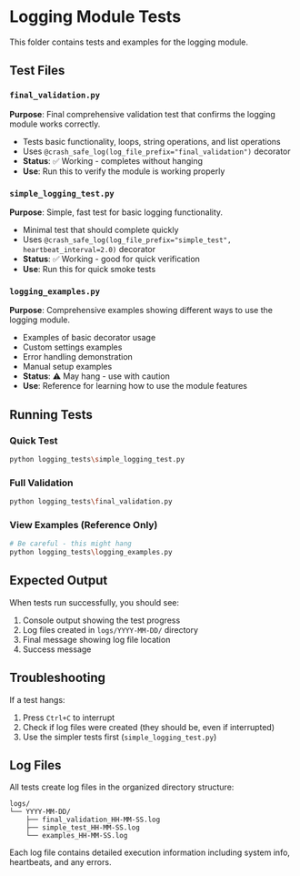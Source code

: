 # Logging Module Tests

This folder contains tests and examples for the logging module.

## Test Files

### `final_validation.py`
**Purpose**: Final comprehensive validation test that confirms the logging module works correctly.
- Tests basic functionality, loops, string operations, and list operations
- Uses `@crash_safe_log(log_file_prefix="final_validation")` decorator
- **Status**: ✅ Working - completes without hanging
- **Use**: Run this to verify the module is working properly

### `simple_logging_test.py`
**Purpose**: Simple, fast test for basic logging functionality.
- Minimal test that should complete quickly
- Uses `@crash_safe_log(log_file_prefix="simple_test", heartbeat_interval=2.0)` decorator
- **Status**: ✅ Working - good for quick verification
- **Use**: Run this for quick smoke tests

### `logging_examples.py`
**Purpose**: Comprehensive examples showing different ways to use the logging module.
- Examples of basic decorator usage
- Custom settings examples
- Error handling demonstration
- Manual setup examples
- **Status**: ⚠️ May hang - use with caution
- **Use**: Reference for learning how to use the module features

## Running Tests

### Quick Test
```bash
python logging_tests\simple_logging_test.py
```

### Full Validation
```bash
python logging_tests\final_validation.py
```

### View Examples (Reference Only)
```bash
# Be careful - this might hang
python logging_tests\logging_examples.py
```

## Expected Output

When tests run successfully, you should see:
1. Console output showing the test progress
2. Log files created in `logs/YYYY-MM-DD/` directory
3. Final message showing log file location
4. Success message

## Troubleshooting

If a test hangs:
1. Press `Ctrl+C` to interrupt
2. Check if log files were created (they should be, even if interrupted)
3. Use the simpler tests first (`simple_logging_test.py`)

## Log Files

All tests create log files in the organized directory structure:
```
logs/
└── YYYY-MM-DD/
    ├── final_validation_HH-MM-SS.log
    ├── simple_test_HH-MM-SS.log
    └── examples_HH-MM-SS.log
```

Each log file contains detailed execution information including system info, heartbeats, and any errors.
